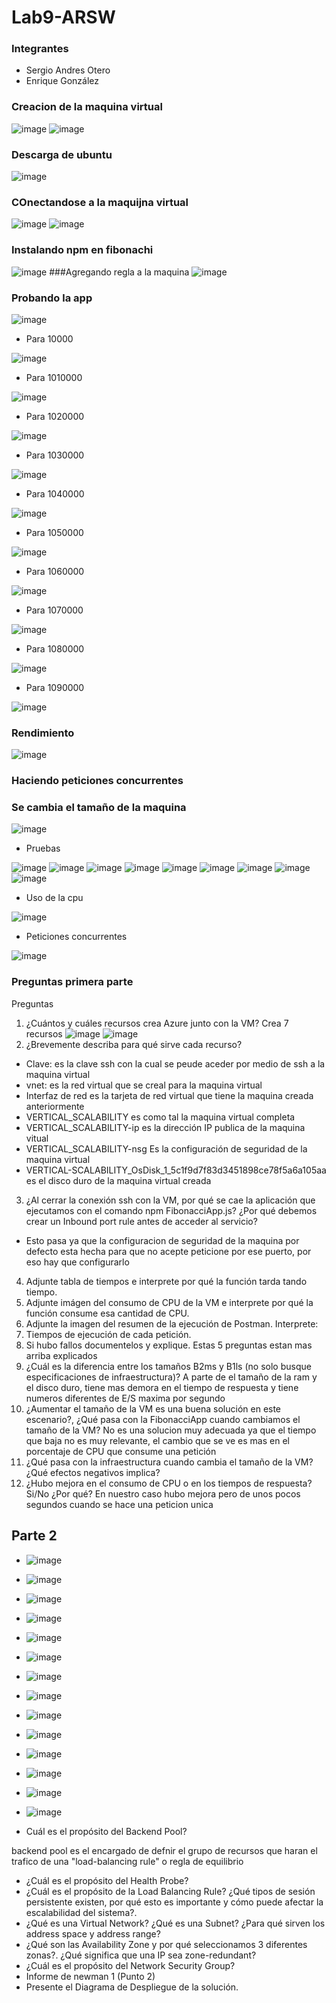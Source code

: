 # Lab9-ARSW
### Integrantes
- Sergio Andres Otero
- Enrique González

### Creacion de la maquina virtual
![image](https://user-images.githubusercontent.com/98104282/200717375-fff3a6e8-4cc0-41df-971a-22a09f46529e.png)
![image](https://user-images.githubusercontent.com/98104282/200717704-5baa5f2a-1e9b-420d-a19d-99f2e3144154.png)
### Descarga de ubuntu
![image](https://user-images.githubusercontent.com/98104282/200926819-58394368-6264-4e59-a830-700cf10812d1.png)
### COnectandose a la maquijna virtual
![image](https://user-images.githubusercontent.com/98104282/200929668-0b2bedb0-ab0d-434e-a395-6b7984450ee7.png)
![image](https://user-images.githubusercontent.com/98104282/200929748-083a10f6-a7ac-4f2f-9238-b7268e07792f.png)
### Instalando npm en fibonachi
![image](https://user-images.githubusercontent.com/98104282/200941200-4e95bf55-f7f7-4422-8c33-b74834efe72e.png)
###Agregando regla a la maquina
![image](https://user-images.githubusercontent.com/98104282/200943798-5b5a97b5-b7a6-404d-bd47-173d62d05cbd.png)
### Probando la app
![image](https://user-images.githubusercontent.com/98104282/200944311-8d15e99f-00b6-4f76-9f2a-2fbd89d4bc73.png)
- Para 10000


![image](https://user-images.githubusercontent.com/98104282/200944847-e8324b22-be97-4936-8124-6aad02e0a2e6.png)
- Para 1010000


![image](https://user-images.githubusercontent.com/98104282/200945009-787d7ed1-199f-4fd4-9396-e09a146c0576.png)
- Para 1020000


![image](https://user-images.githubusercontent.com/98104282/200945301-96088c0e-71bf-474b-b9bc-fa65475a4c5f.png)
- Para 1030000


![image](https://user-images.githubusercontent.com/98104282/200945687-049cb48d-6b57-45e9-9b96-821b7537a113.png)
- Para 1040000


![image](https://user-images.githubusercontent.com/98104282/200946006-3e8cd592-ca19-46b0-83ff-8f5f86ba3c0f.png)
- Para 1050000


![image](https://cdn.discordapp.com/attachments/898369871912534016/1040015587587395694/image.png)
- Para 1060000


![image](https://cdn.discordapp.com/attachments/898369871912534016/1040015259806740550/image.png)
- Para 1070000


![image](https://cdn.discordapp.com/attachments/898369871912534016/1040014793848934500/image.png)
- Para 1080000


![image](https://cdn.discordapp.com/attachments/898369871912534016/1040014614651482143/image.png)
- Para 1090000


![image](https://cdn.discordapp.com/attachments/898369871912534016/1040014416554500207/image.png)
### Rendimiento
![image](https://user-images.githubusercontent.com/98104282/200948099-a862e383-46a5-4fd5-83d9-3fb17d83b777.png)
### Haciendo peticiones concurrentes 

### Se cambia el tamaño de la maquina
![image](https://user-images.githubusercontent.com/98104282/200953165-4c931b0c-9f04-45f0-b510-53ea2a628b21.png)
- Pruebas


![image](https://user-images.githubusercontent.com/98104282/200954724-944a2683-01ff-4c53-ad58-9ec1901a37bf.png)
![image](https://user-images.githubusercontent.com/98104282/200954751-b98ea237-5c5e-4610-9a07-837c888cd301.png)
![image](https://user-images.githubusercontent.com/98104282/200954795-86cafb3a-c288-4827-8fa6-878ec07bbd8f.png)
![image](https://user-images.githubusercontent.com/98104282/200954893-ef69d4b2-2c80-4bca-bc8b-b1954cbe2549.png)
![image](https://user-images.githubusercontent.com/98104282/200954996-c8a23fa4-3907-4a6a-b18d-ac1c78e087dd.png)
![image](https://user-images.githubusercontent.com/98104282/200955152-bcef666a-dfb9-447c-86d0-e94153170341.png)
![image](https://user-images.githubusercontent.com/98104282/200955269-ea175b94-fa51-4167-860c-af19c0a317f4.png)
![image](https://user-images.githubusercontent.com/98104282/200955377-1e865452-3790-4890-8546-30f5ebe321ff.png)
![image](https://user-images.githubusercontent.com/98104282/200955475-eecf9fd1-cf4d-44df-9da8-8354a6870f01.png)
- Uso de la cpu


![image](https://user-images.githubusercontent.com/98104282/200955609-67cf3ab5-1161-4fe4-adc9-2b270cc6b7a0.png)
- Peticiones concurrentes


![image](https://user-images.githubusercontent.com/98104282/200956683-c5629893-0f9b-4eba-b7ea-580da8ec438e.png)

### Preguntas primera parte
Preguntas

1. ¿Cuántos y cuáles recursos crea Azure junto con la VM?
Crea 7 recursos
![image](https://user-images.githubusercontent.com/98104282/200959058-69c90eb1-19d6-47d1-bc9e-bac6098c412f.png)
![image](https://user-images.githubusercontent.com/98104282/200959087-269b6b19-9fda-4325-823a-d69849b66098.png)
2. ¿Brevemente describa para qué sirve cada recurso?
- Clave: es la clave ssh con la cual se peude aceder por medio de ssh a la maquina virtual
- vnet: es la red virtual que se creal para la maquina virtual
- Interfaz de red es la tarjeta de red virtual que tiene la maquina creada anteriormente
- VERTICAL_SCALABILITY es como tal la maquina virtual completa
- VERTICAL_SCALABILITY-ip es la dirección IP publica de la maquina vitual
- VERTICAL_SCALABILITY-nsg Es la configuración de seguridad de la maquina virtual
- VERTICAL-SCALABILITY_OsDisk_1_5c1f9d7f83d3451898ce78f5a6a105aa es el disco duro de la maquina virtual creada
3. ¿Al cerrar la conexión ssh con la VM, por qué se cae la aplicación que ejecutamos con el comando npm FibonacciApp.js? ¿Por qué debemos crear un Inbound port rule antes de acceder al servicio?
- Esto pasa ya que la configuracion de seguridad de la maquina por defecto esta hecha para que no acepte peticione por ese puerto, por eso hay que configurarlo
4. Adjunte tabla de tiempos e interprete por qué la función tarda tando tiempo.
5. Adjunte imágen del consumo de CPU de la VM e interprete por qué la función consume esa cantidad de CPU.
6. Adjunte la imagen del resumen de la ejecución de Postman. Interprete:
7. Tiempos de ejecución de cada petición.
8. Si hubo fallos documentelos y explique.
Estas 5 preguntas estan mas arriba explicados
9. ¿Cuál es la diferencia entre los tamaños B2ms y B1ls (no solo busque especificaciones de infraestructura)?
A parte de el tamaño de la ram y el disco duro, tiene mas demora en el tiempo de respuesta y tiene numeros diferentes de E/S maxima por segundo
10. ¿Aumentar el tamaño de la VM es una buena solución en este escenario?, ¿Qué pasa con la FibonacciApp cuando cambiamos el tamaño de la VM?
No es una solucion muy adecuada ya que el tiempo que baja no es muy relevante, el cambio que se ve es mas en el porcentaje de CPU que consume una petición
11. ¿Qué pasa con la infraestructura cuando cambia el tamaño de la VM? ¿Qué efectos negativos implica?
12. ¿Hubo mejora en el consumo de CPU o en los tiempos de respuesta? Si/No ¿Por qué?
En nuestro caso hubo mejora pero de unos pocos segundos cuando se hace una peticion unica


## Parte 2
- ![image](https://cdn.discordapp.com/attachments/898369871912534016/1040122929691762778/unknown.png)
- ![image](https://cdn.discordapp.com/attachments/898369871912534016/1040122966178013214/unknown.png)
- ![image](https://cdn.discordapp.com/attachments/898369871912534016/1040122994162401330/unknown.png)
- ![image](https://cdn.discordapp.com/attachments/898369871912534016/1040123030858375248/unknown.png)
- ![image](https://cdn.discordapp.com/attachments/898369871912534016/1040123060289818694/unknown.png)
- ![image](https://cdn.discordapp.com/attachments/898369871912534016/1040123083559800854/unknown.png)
- ![image](https://cdn.discordapp.com/attachments/898369871912534016/1040123102211887194/unknown.png)
- ![image](https://cdn.discordapp.com/attachments/898369871912534016/1040123138572288050/unknown.png)
- ![image](https://cdn.discordapp.com/attachments/898369871912534016/1040123161401888808/unknown.png)
- ![image](https://cdn.discordapp.com/attachments/898369871912534016/1040123184948723802/unknown.png)
- ![image](https://cdn.discordapp.com/attachments/898369871912534016/1040123203835674625/unknown.png)
- ![image](https://cdn.discordapp.com/attachments/898369871912534016/1040126118373625856/image.png)
- ![image](https://cdn.discordapp.com/attachments/898369871912534016/1040127778495934464/image.png)
- ![image](https://cdn.discordapp.com/attachments/898369871912534016/1040127961036226570/image.png)

- Cuál es el propósito del Backend Pool?

backend pool es el encargado de defnir el grupo de recursos que haran el trafico de una "load-balancing rule" o regla de equilibrio


- ¿Cuál es el propósito del Health Probe?
- ¿Cuál es el propósito de la Load Balancing Rule? ¿Qué tipos de sesión persistente existen, por qué esto es importante y cómo puede afectar la escalabilidad del sistema?.
- ¿Qué es una Virtual Network? ¿Qué es una Subnet? ¿Para qué sirven los address space y address range?
- ¿Qué son las Availability Zone y por qué seleccionamos 3 diferentes zonas?. ¿Qué significa que una IP sea zone-redundant?
- ¿Cuál es el propósito del Network Security Group?
- Informe de newman 1 (Punto 2)
- Presente el Diagrama de Despliegue de la solución.






